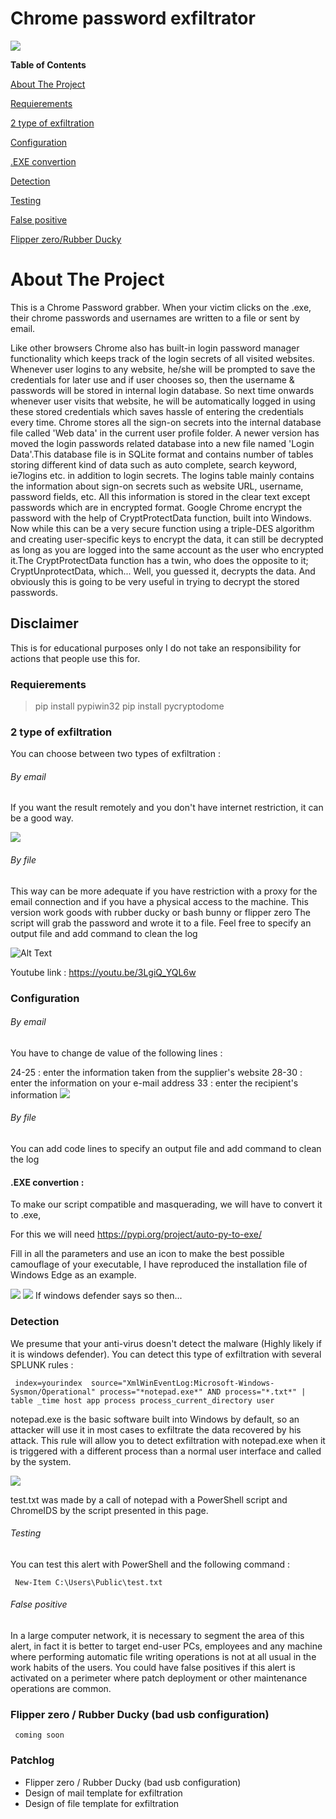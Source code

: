 # Chrome password exfiltrator

![](https://zupimages.net/up/22/38/sfmh.png)

**Table of Contents**

[About The Project](https://github.com/Krook9d/Chrome-password-exfiltrator/blob/main/README.md#about-the-project)

[Requierements](https://github.com/Krook9d/Chrome-password-exfiltrator/blob/main/README.md#requierements)

[2 type of exfiltration](https://github.com/Krook9d/Chrome-password-exfiltrator/blob/main/README.md#2-type-of-exfiltration)

[Configuration](https://github.com/Krook9d/Chrome-password-exfiltrator/blob/main/README.md#configuration)

[.EXE convertion](https://github.com/Krook9d/Chrome-password-exfiltrator/blob/main/README.md#exe-convertion-)

[Detection](https://github.com/Krook9d/Chrome-password-exfiltrator/blob/main/README.md#detection)

[Testing](https://github.com/Krook9d/Chrome-password-exfiltrator/blob/main/README.md#testing)

[False positive](https://github.com/Krook9d/Chrome-password-exfiltrator/blob/main/README.md#false-positive)

[Flipper zero/Rubber Ducky](https://github.com/Krook9d/Chrome-password-exfiltrator/blob/main/README.md#flipper-zero-bad-usb-configuration)

# About The Project

This is a Chrome Password grabber. When your victim clicks on the .exe, their chrome passwords and usernames are written to a file or sent by email.


Like other browsers Chrome also has built-in login password manager functionality which keeps track of the login secrets of all visited websites. Whenever user logins to any website, he/she will be prompted to save the credentials for later use and if user chooses so, then the username & passwords will be stored in internal login database. So next time onwards whenever user visits that website, he will be automatically logged in using these stored credentials which saves hassle of entering the credentials every time.
Chrome stores all the sign-on secrets into the internal database file called 'Web data' in the current user profile folder. A newer version has moved the login passwords related database into a new file named 'Login Data'.This database file is in SQLite format and contains number of tables storing different kind of data such as auto complete, search keyword, ie7logins etc. in addition to login secrets.
The logins table mainly contains the information about sign-on secrets such as website URL, username, password fields, etc. All this information is stored in the clear text except passwords which are in encrypted format.
Google Chrome encrypt the password with the help of CryptProtectData function, built into Windows. Now while this can be a very secure function using a triple-DES algorithm and creating user-specific keys to encrypt the data, it can still be decrypted as long as you are logged into the same account as the user who encrypted it.The CryptProtectData function has a twin, who does the opposite to it; CryptUnprotectData, which... Well, you guessed it, decrypts the data. And obviously this is going to be very useful in trying to decrypt the stored passwords.

## Disclaimer

This is for educational purposes only I do not take an responsibility for actions that people use this for.


### Requierements

> pip install pypiwin32
pip install pycryptodome

### 2 type of exfiltration

You can choose between two types of exfiltration : 

###### By email

If you want the result remotely and you don't have internet restriction, it can be a good way.

![](https://zupimages.net/up/22/39/6iv2.png)

###### By file

This way can be more adequate if you have restriction with a proxy for the email connection and if you have a physical access to the machine.
This version work goods with rubber ducky or bash bunny or flipper zero
The script will grab the password and wrote it to a file. Feel free to specify an output file and add command to clean the log 

![Alt Text](https://media.giphy.com/media/KV89f6lkh0asIu9vZN/giphy.gif)

Youtube link : https://youtu.be/3LgiQ_YQL6w

### Configuration


###### By email

You have to change de value of the following lines :

24-25 : enter the information taken from the supplier's website
28-30 : enter the information on your e-mail address
33 : enter the recipient's information
![](https://zupimages.net/up/22/38/ug6s.png)


###### By file

You can add code lines to specify an output file and add command to clean the log 



#### .EXE convertion :

To make our script compatible and masquerading, we will have to convert it to .exe,

For this we will need https://pypi.org/project/auto-py-to-exe/ 

Fill in all the parameters and use an icon to make the best possible camouflage of your executable,
I have reproduced the installation file of Windows Edge as an example.

![](https://zupimages.net/up/22/39/e8ep.png)
![](https://zupimages.net/up/22/39/6ul4.png) If windows defender says so then...



### Detection

We presume that your anti-virus doesn't detect the malware (Highly likely if it is windows defender). You can detect this type of exfiltration with several SPLUNK rules :


 	 index=yourindex  source="XmlWinEventLog:Microsoft-Windows-Sysmon/Operational" process="*notepad.exe*" AND process="*.txt*" | table _time host app process process_current_directory user

notepad.exe is the basic software built into Windows by default, so an attacker will use it in most cases to exfiltrate the data recovered by his attack.
This rule will allow you to detect exfiltration with notepad.exe when it is triggered with a different process than a normal user interface and called by the system.

![](https://zupimages.net/up/22/39/bwfj.png)

test.txt was made by a call of notepad with a PowerShell script and ChromeIDS by the script presented in this page.

###### Testing

You can test this alert with PowerShell and the following command : 

 	 New-Item C:\Users\Public\test.txt

###### False positive

In a large computer network, it is necessary to segment the area of this alert, in fact it is better to target end-user PCs, employees and any machine where performing automatic file writing operations is not at all usual in the work habits of the users.
You could have false positives if this alert is activated on a perimeter where patch deployment or other maintenance operations are common.

### Flipper zero / Rubber Ducky (bad usb configuration)


	 coming soon


### Patchlog

- Flipper zero / Rubber Ducky (bad usb configuration) 
- Design of mail template for exfiltration
- Design of file template for exfiltration


